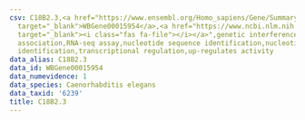 ```yaml
---
csv: C18B2.3,<a href="https://www.ensembl.org/Homo_sapiens/Gene/Summary?db=core;g=WBGene00015954"
  target="_blank">WBGene00015954</a>,<a href="https://www.ncbi.nlm.nih.gov/pubmed/27496166"
  target="_blank"><i class="fas fa-file"></i></a>",genetic interference,functional
  association,RNA-seq assay,nucleotide sequence identification,nucleotide sequence
  identification,transcriptional regulation,up-regulates activity
data_alias: C18B2.3
data_id: WBGene00015954
data_numevidence: 1
data_species: Caenorhabditis elegans
data_taxid: '6239'
title: C18B2.3
---
```

